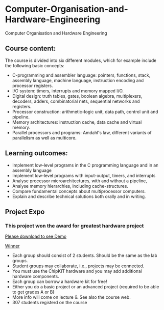 # Computer-Organisation-and-Hardware-Engineering
Computer Organisation and Hardware Engineering

## Course content:

The course is divided into six different modules, which for example include the following basic concepts:

- C-programming and assembler language: pointers, functions, stack, assembly language, machine language, instruction encoding and processor registers.
- I/O system: timers, interrupts and memory mapped I/O.
- Digital design: truth tables, gates, boolean algebra, multiplexers, decoders, adders, combinatorial nets, sequential networks and registers.
- Processor construction: arithmetic-logic unit, data path, control unit and pipeline.
- Memory architectures: instruction cache, data cache and virtual memory.
- Parallel processors and programs: Amdahl's law, different variants of parallelism as well as multicore.

## Learning outcomes:

- Implement low-level programs in the C programming language and in an assembly language
- Implement low-level programs with input-output, timers, and interrupts
- Analyse processor microarchitectures, with and without a pipeline,
- Analyse memory hierarchies, including cache-structures.
- Compare fundamental concepts about multiprocessor computers.
- Explain and describe technical solutions both orally and in writing. 

## Project Expo
### This project won the award for greatest hardware project 

[Please download to see Demo](https://github.com/wolf019/IS1200-Computer-Organisation-and-Hardware-Engineering/blob/master/IMG_2673.mov)

[Winner](https://github.com/Kocin-sb/IS1200-Computer-Organisation-and-Hardware-Engineering/blob/master/no1.png)

- Each group should consist of 2 students. Should be the same as the lab groups.
- Student groups may collaborate, i.e., projects may be connected.
- You must use the ChipKIT hardware and you may add additional hardware components.
- Each group can borrow a hardware kit for free!
- Either you do a basic project or an advanced project (required to be able to get grades A or B)
- More info will come on lecture 6. See also the course web.
- 307 students registerd on the course


